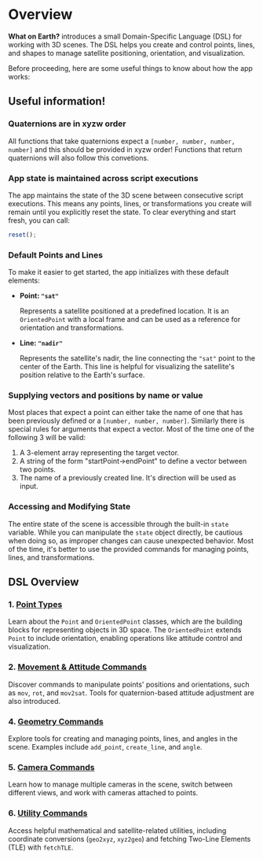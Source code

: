 # Overview

**What on Earth?** introduces a small Domain-Specific Language (DSL) for
working with 3D scenes. The DSL helps you create and control points, lines, and
shapes to manage satellite positioning, orientation, and visualization.

Before proceeding, here are some useful things to know about how the app works:

## Useful information!

### Quaternions are in xyzw order

All functions that take quaternions expect a `[number, number, number, number]`
and this should be provided in xyzw order! Functions that return quaternions
will also follow this convetions.

### App state is maintained across script executions

The app maintains the state of the 3D scene between consecutive script
executions. This means any points, lines, or transformations you create will
remain until you explicitly reset the state. To clear everything and start
fresh, you can call:

```javascript
reset();
```

### Default Points and Lines

To make it easier to get started, the app initializes with these default
elements:

- **Point: `"sat"`**  

  Represents a satellite positioned at a predefined location. It is an
`OrientedPoint` with a local frame and can be used as a reference for
orientation and transformations.

- **Line: `"nadir"`**  

  Represents the satellite's nadir, the line connecting the `"sat"` point to
the center of the Earth. This line is helpful for visualizing the satellite's
position relative to the Earth's surface.

### Supplying vectors and positions by name or value

Most places that expect a point can either take the name of one that has
been previously defined or a `[number, number, number]`. Similarly there
is special rules for arguments that expect a vector. Most of the time one of the
following 3 will be valid:

1. A 3-element array representing the target vector.
2. A string of the form "startPoint->endPoint" to define a vector between two points.
3. The name of a previously created line. It's direction will be used as input.


### Accessing and Modifying State

The entire state of the scene is accessible through the built-in `state`
variable. While you can manipulate the `state` object directly, be cautious
when doing so, as improper changes can cause unexpected behavior. Most of the
time, it's better to use the provided commands for managing points, lines, and
transformations.


## DSL Overview

### 1. [**Point Types**](/dsl/points)  

Learn about the `Point` and `OrientedPoint` classes, which are the building
blocks for representing objects in 3D space. The `OrientedPoint` extends
`Point` to include orientation, enabling operations like attitude control and
visualization.

### 2. [**Movement & Attitude Commands**](/dsl/movement-and-attitude)  

Discover commands to manipulate points' positions and orientations, such as
`mov`, `rot`, and `mov2sat`. Tools for quaternion-based attitude adjustment are
also introduced.

### 4. [**Geometry Commands**](/dsl/geometry-commands)  

Explore tools for creating and managing points, lines, and angles in the scene.
Examples include `add_point`, `create_line`, and `angle`.

### 5. [**Camera Commands**](/dsl/cameras)

Learn how to manage multiple cameras in the scene, switch between different views,
and work with cameras attached to points.

### 6. [**Utility Commands**](/dsl/utility)  

Access helpful mathematical and satellite-related utilities, including
coordinate conversions (`geo2xyz`, `xyz2geo`) and fetching Two-Line Elements
(TLE) with `fetchTLE`.
